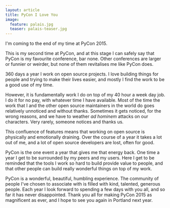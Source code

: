 ```yaml
---
layout: article
title: PyCon I Love You
image:
  feature: palais.jpg
  teaser: palais-teaser.jpg
---
```


I'm coming to the end of my time at PyCon 2015.

This is my second time at PyCon, and at this stage I can safely say that PyCon is my favourite conference, bar none. Other conferences are larger or funnier or weirder, but none of them revitalises me like PyCon does.

360 days a year I work on open source projects. I love building things for people and trying to make their lives easier, and mostly I find the work to be a good use of my time.

However, it is fundamentally work I do on top of my 40 hour a week day job. I do it for no pay, with whatever time I have available. Most of the time the work that I and the other open source maintainers in the world do goes relatively unnoticed and without thanks. Sometimes it gets noticed, for the wrong reasons, and we have to weather *ad hominem* attacks on our characters. Very rarely, someone notices and thanks us.

This confluence of features means that working on open source is physically and emotionally draining. Over the course of a year it takes a lot out of me, and a lot of open source developers are lost, often for good.

PyCon is the one event a year that gives me that energy back. One time a year I get to be surrounded by my peers and my users. Here I get to be reminded that the tools I work so hard to build provide value to people, and that other people can build really wonderful things on top of my work.

PyCon is a wonderful, beautiful, humbling experience. The community of people I've chosen to associate with is filled with kind, talented, generous people. Each year I look forward to spending a few days with you all, and so far it has never disappointed. Thank you all for making PyCon 2015 as magnificent as ever, and I hope to see you again in Portland next year.
